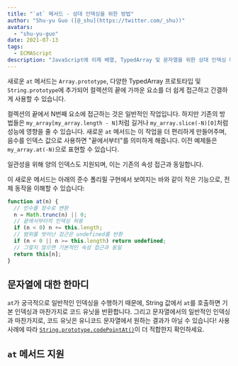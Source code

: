 ```yaml
---
title: "`at` 메서드 - 상대 인덱싱을 위한 방법"
author: "Shu-yu Guo ([@_shu](https://twitter.com/_shu))"
avatars: 
  - "shu-yu-guo"
date: 2021-07-13
tags: 
  - ECMAScript
description: "JavaScript에 이제 배열, TypedArray 및 문자열을 위한 상대 인덱싱 메서드가 추가되었습니다."
---
```


새로운 `at` 메서드는 `Array.prototype`, 다양한 TypedArray 프로토타입 및 `String.prototype`에 추가되어 컬렉션의 끝에 가까운 요소를 더 쉽게 접근하고 간결하게 사용할 수 있습니다.

컬렉션의 끝에서 N번째 요소에 접근하는 것은 일반적인 작업입니다. 하지만 기존의 방법들은 `my_array[my_array.length - N]`처럼 길거나 `my_array.slice(-N)[0]`처럼 성능에 영향을 줄 수 있습니다. 새로운 `at` 메서드는 이 작업을 더 편리하게 만들어주며, 음수를 인덱스 값으로 사용하면 "끝에서부터"를 의미하게 해줍니다. 이전 예제들은 `my_array.at(-N)`으로 표현할 수 있습니다.

<!--truncate-->
일관성을 위해 양의 인덱스도 지원되며, 이는 기존의 속성 접근과 동일합니다.

이 새로운 메서드는 아래의 준수 폴리필 구현에서 보여지는 바와 같이 작은 기능으로, 전체 동작을 이해할 수 있습니다:

```js
function at(n) {
  // 인수를 정수로 변환
  n = Math.trunc(n) || 0;
  // 끝에서부터의 인덱싱 허용
  if (n < 0) n += this.length;
  // 범위를 벗어난 접근은 undefined를 반환
  if (n < 0 || n >= this.length) return undefined;
  // 그렇지 않으면 기본적인 속성 접근과 동일
  return this[n];
}
```

## 문자열에 대한 한마디

`at`가 궁극적으로 일반적인 인덱싱을 수행하기 때문에, String 값에서 `at`를 호출하면 기본 인덱싱과 마찬가지로 코드 유닛을 반환합니다. 그리고 문자열에서의 일반적인 인덱싱과 마찬가지로, 코드 유닛은 유니코드 문자열에서 원하는 결과가 아닐 수 있습니다! 사용 사례에 따라 [`String.prototype.codePointAt()`](https://developer.mozilla.org/en-US/docs/Web/JavaScript/Reference/Global_Objects/String/codePointAt)이 더 적합한지 확인하세요.

## `at` 메서드 지원

<feature-support chrome="92"
                 firefox="90"
                 safari="no"
                 nodejs="no"
                 babel="yes https://github.com/zloirock/core-js#relative-indexing-method"></feature-support>
